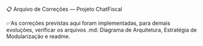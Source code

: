 📋 Arquivo de Correções — Projeto ChatFiscal

✅As correções previstas aqui foram implementadas, para demais evoluções, verificar os arquivos .md: Diagrama de Arquitetura, Estratégia de Modularização e readme.
